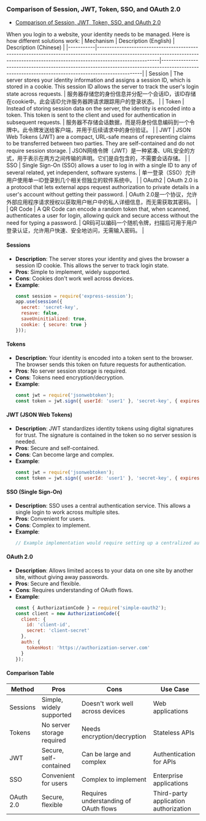 

### Comparison of Session, JWT, Token, SSO, and OAuth 2.0

- [Comparison of Session, JWT, Token, SSO, and OAuth 2.0](https://codebitwave.com/security-101-comparison-of-session-jwt-token-sso-and-oauth-2-0/)


When you login to a website, your identity needs to be managed. Here is how different solutions work:
| Mechanism | Description (English)                                                                                                                                                             | Description (Chinese)                                                                                                                              |
|-----------|-------------------------------------------------------------------------------------------------------------------------------------------------------------------------------------|----------------------------------------------------------------------------------------------------------------------------------------------------|
| Session   | The server stores your identity information and assigns a session ID, which is stored in a cookie. This session ID allows the server to track the user's login state across requests. | 服务器存储您的身份信息并分配一个会话ID，该ID存储在cookie中。此会话ID允许服务器跨请求跟踪用户的登录状态。                                                   |
| Token     | Instead of storing session data on the server, the identity is encoded into a token. This token is sent to the client and used for authentication in subsequent requests.              | 服务器不存储会话数据，而是将身份信息编码到一个令牌中。此令牌发送给客户端，并用于后续请求中的身份验证。                                                   |
| JWT       | JSON Web Tokens (JWT) are a compact, URL-safe means of representing claims to be transferred between two parties. They are self-contained and do not require session storage.           | JSON网络令牌（JWT）是一种紧凑、URL安全的方式，用于表示在两方之间传输的声明。它们是自包含的，不需要会话存储。                                            |
| SSO       | Single Sign-On (SSO) allows a user to log in with a single ID to any of several related, yet independent, software systems.                                                           | 单一登录（SSO）允许用户使用单一ID登录到几个相关但独立的软件系统中。                                                                                      |
| OAuth2    | OAuth 2.0 is a protocol that lets external apps request authorization to private details in a user's account without getting their password.                                          | OAuth 2.0是一个协议，允许外部应用程序请求授权以获取用户帐户中的私人详细信息，而无需获取其密码。                                                      |
| QR Code   | A QR Code can encode a random token that, when scanned, authenticates a user for login, allowing quick and secure access without the need for typing a password.                        | QR码可以编码一个随机令牌，扫描后可用于用户登录认证，允许用户快速、安全地访问，无需输入密码。                                                            |

#### Sessions
- **Description**: The server stores your identity and gives the browser a session ID cookie. This allows the server to track login state.
- **Pros**: Simple to implement, widely supported.
- **Cons**: Cookies don't work well across devices.
- **Example**:
  ```javascript
  const session = require('express-session');
  app.use(session({
    secret: 'secret-key',
    resave: false,
    saveUninitialized: true,
    cookie: { secure: true }
  }));
  ```

#### Tokens
- **Description**: Your identity is encoded into a token sent to the browser. The browser sends this token on future requests for authentication.
- **Pros**: No server session storage is required.
- **Cons**: Tokens need encryption/decryption.
- **Example**:
  ```javascript
  const jwt = require('jsonwebtoken');
  const token = jwt.sign({ userId: 'user1' }, 'secret-key', { expiresIn: '1h' });
  ```

#### JWT (JSON Web Tokens)
- **Description**: JWT standardizes identity tokens using digital signatures for trust. The signature is contained in the token so no server session is needed.
- **Pros**: Secure and self-contained.
- **Cons**: Can become large and complex.
- **Example**:
  ```javascript
  const jwt = require('jsonwebtoken');
  const token = jwt.sign({ userId: 'user1' }, 'secret-key', { expiresIn: '1h' });
  ```

#### SSO (Single Sign-On)
- **Description**: SSO uses a central authentication service. This allows a single login to work across multiple sites.
- **Pros**: Convenient for users.
- **Cons**: Complex to implement.
- **Example**:
  ```javascript
  // Example implementation would require setting up a centralized authentication server.
  ```

#### OAuth 2.0
- **Description**: Allows limited access to your data on one site by another site, without giving away passwords.
- **Pros**: Secure and flexible.
- **Cons**: Requires understanding of OAuth flows.
- **Example**:
  ```javascript
  const { AuthorizationCode } = require('simple-oauth2');
  const client = new AuthorizationCode({
    client: {
      id: 'client-id',
      secret: 'client-secret'
    },
    auth: {
      tokenHost: 'https://authorization-server.com'
    }
  });
  ```

#### Comparison Table

| Method     | Pros                                     | Cons                                 | Use Case                               |
|------------|------------------------------------------|--------------------------------------|----------------------------------------|
| Sessions   | Simple, widely supported                 | Doesn't work well across devices     | Web applications                       |
| Tokens     | No server storage required               | Needs encryption/decryption          | Stateless APIs                         |
| JWT        | Secure, self-contained                   | Can be large and complex             | Authentication for APIs                |
| SSO        | Convenient for users                     | Complex to implement                 | Enterprise applications                |
| OAuth 2.0  | Secure, flexible                         | Requires understanding of OAuth flows| Third-party application authorization  |

